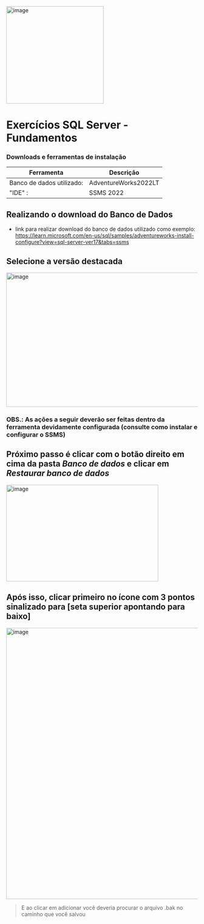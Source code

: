 <img width="256" height="256" alt="image" src="https://github.com/user-attachments/assets/d0ef1a54-b4e1-4b8d-b4b4-0de79cfdd15c" />

# Exercícios SQL Server - Fundamentos 

### Downloads e ferramentas de instalação

| Ferramenta  | Descrição |
| ----------- | ----------- |
| Banco de dados utilizado: |AdventureWorks2022LT|
| "IDE" : | SSMS 2022|

## Realizando o download do Banco de Dados
- link para realizar download do banco de dados utilizado como exemplo: https://learn.microsoft.com/en-us/sql/samples/adventureworks-install-configure?view=sql-server-ver17&tabs=ssms

## Selecione a versão destacada
<img width="846" height="353" alt="image" src="https://github.com/user-attachments/assets/f054f435-8cb6-4ae4-938e-c1d7883a1a3d" />

### OBS.: As ações a seguir deverão ser feitas dentro da ferramenta devidamente configurada (consulte como instalar e configurar o SSMS)

## Próximo passo é clicar com o botão direito em cima da pasta *Banco de dados* e clicar em *Restaurar banco de dados*
<img width="400" height="254" alt="image" src="https://github.com/user-attachments/assets/ca571419-5c77-497f-8d7a-dd808c5cb974" />

## Após isso, clicar primeiro no ícone com 3 pontos sinalizado para [seta superior apontando para baixo]
<img width="857" height="713" alt="image" src="https://github.com/user-attachments/assets/01e741e4-abb8-4e1d-9132-ad6290d8ece9" />

> E ao clicar em adicionar você deveria procurar o arquivo .bak no caminho que você salvou 
